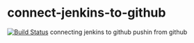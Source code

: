 # connect-jenkins-to-github
[![Build Status](http://192.168.88.67/buildStatus/icon?job=connect-jenkins-to-github&build=1)](http://192.168.88.67/job/connect-jenkins-to-github/1/)
connecting jenkins to github 
pushin from github
